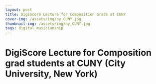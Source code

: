```yaml
---
layout: post
title: DigiScore Lecture for Composition Grads at CUNY
cover-img: /assets/img/ny_CUNY.jpg
thumbnail-img: /assets/img/ny_CUNY.jpg
tags: digital_musicianship
---
```


# **DigiScore Lecture for Composition grad students at CUNY (City University, New York)**


